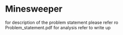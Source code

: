 # Minesweeper
for description of the problem statement please refer ro Problem_statement.pdf
for analysis refer to write up
